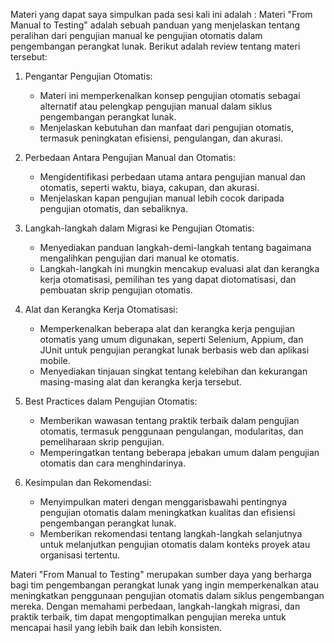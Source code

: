 Materi yang dapat saya simpulkan pada sesi kali ini adalah :
Materi "From Manual to Testing" adalah sebuah panduan yang menjelaskan tentang peralihan dari pengujian manual ke pengujian otomatis dalam pengembangan perangkat lunak. Berikut adalah review tentang materi tersebut:

1. Pengantar Pengujian Otomatis:
   - Materi ini memperkenalkan konsep pengujian otomatis sebagai alternatif atau pelengkap pengujian manual dalam siklus pengembangan perangkat lunak.
   - Menjelaskan kebutuhan dan manfaat dari pengujian otomatis, termasuk peningkatan efisiensi, pengulangan, dan akurasi.

2. Perbedaan Antara Pengujian Manual dan Otomatis:
   - Mengidentifikasi perbedaan utama antara pengujian manual dan otomatis, seperti waktu, biaya, cakupan, dan akurasi.
   - Menjelaskan kapan pengujian manual lebih cocok daripada pengujian otomatis, dan sebaliknya.

3. Langkah-langkah dalam Migrasi ke Pengujian Otomatis:
   - Menyediakan panduan langkah-demi-langkah tentang bagaimana mengalihkan pengujian dari manual ke otomatis.
   - Langkah-langkah ini mungkin mencakup evaluasi alat dan kerangka kerja otomatisasi, pemilihan tes yang dapat diotomatisasi, dan pembuatan skrip pengujian otomatis.

4. Alat dan Kerangka Kerja Otomatisasi:
   - Memperkenalkan beberapa alat dan kerangka kerja pengujian otomatis yang umum digunakan, seperti Selenium, Appium, dan JUnit untuk pengujian perangkat lunak berbasis web dan aplikasi mobile.
   - Menyediakan tinjauan singkat tentang kelebihan dan kekurangan masing-masing alat dan kerangka kerja tersebut.

5. Best Practices dalam Pengujian Otomatis:
   - Memberikan wawasan tentang praktik terbaik dalam pengujian otomatis, termasuk penggunaan pengulangan, modularitas, dan pemeliharaan skrip pengujian.
   - Memperingatkan tentang beberapa jebakan umum dalam pengujian otomatis dan cara menghindarinya.

6. Kesimpulan dan Rekomendasi:
   - Menyimpulkan materi dengan menggarisbawahi pentingnya pengujian otomatis dalam meningkatkan kualitas dan efisiensi pengembangan perangkat lunak.
   - Memberikan rekomendasi tentang langkah-langkah selanjutnya untuk melanjutkan pengujian otomatis dalam konteks proyek atau organisasi tertentu.

Materi "From Manual to Testing" merupakan sumber daya yang berharga bagi tim pengembangan perangkat lunak yang ingin memperkenalkan atau meningkatkan penggunaan pengujian otomatis dalam siklus pengembangan mereka. Dengan memahami perbedaan, langkah-langkah migrasi, dan praktik terbaik, tim dapat mengoptimalkan pengujian mereka untuk mencapai hasil yang lebih baik dan lebih konsisten.